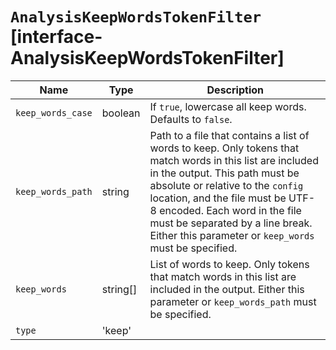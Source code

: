 # `AnalysisKeepWordsTokenFilter` [interface-AnalysisKeepWordsTokenFilter]

| Name | Type | Description |
| - | - | - |
| `keep_words_case` | boolean | If `true`, lowercase all keep words. Defaults to `false`. |
| `keep_words_path` | string | Path to a file that contains a list of words to keep. Only tokens that match words in this list are included in the output. This path must be absolute or relative to the `config` location, and the file must be UTF-8 encoded. Each word in the file must be separated by a line break. Either this parameter or `keep_words` must be specified. |
| `keep_words` | string[] | List of words to keep. Only tokens that match words in this list are included in the output. Either this parameter or `keep_words_path` must be specified. |
| `type` | 'keep' | &nbsp; |
